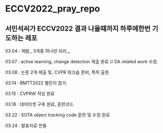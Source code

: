 # ECCV2022_pray_repo
서민석씨가 ECCV2022 결과 나올떄까지 하루에한번 기도하는 레포
---
03.04 : 제발,, 3개중 하나만 되라,,, 

03.07 : active learning, change detection 제출 완료 // DA related work 수정. 

03.08 : 논문 2개 제출 및, CVPR 워크숍 준비, 특허 출원

03.14 : BMTT2022 첼린지 참가.

03.15 : CVPRW 작성 완료

03.18 : 데이터셋 구축 완료, 훈련코드 

03.22 : SOTA object tracking code 훈련 및 수정 완료

03.24 : 발표자료 만들 
